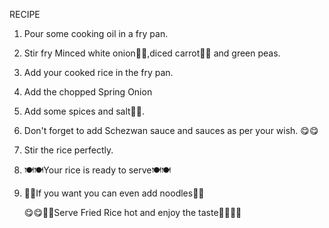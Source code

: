 RECIPE

1) Pour some cooking oil in a fry pan.
2) Stir fry Minced white onion🧄🧄,diced carrot🥕🥕 and green peas.
3) Add your cooked rice in the fry pan.
4) Add the chopped Spring Onion
5) Add some spices and salt🧂🧂.
6) Don't forget to add Schezwan sauce and sauces as per your wish. 😋😋
7) Stir the rice perfectly. 
8) 🍽🍽Your rice is ready to serve🍽🍽
9) 🍛🍛If you want you can even add noodles🍛🍛

    
    
     😋😋🍛🍛Serve Fried Rice hot and enjoy the taste🍛🍛😋😋
